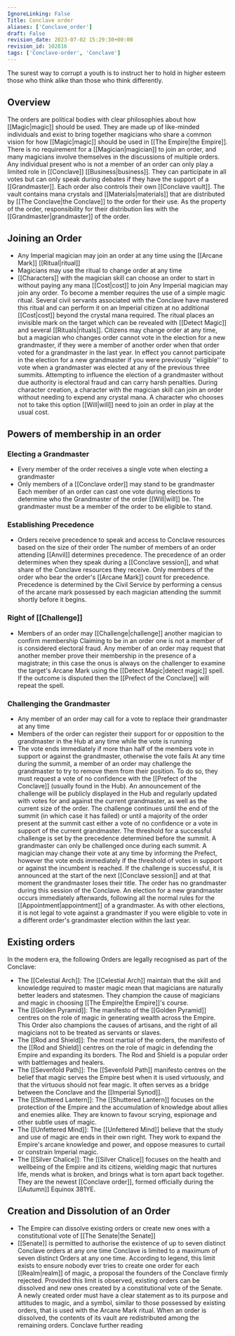 ```yaml
---
IgnoreLinking: False
Title: Conclave order
aliases: ['Conclave_order']
draft: False
revision_date: 2023-07-02 15:29:30+00:00
revision_id: 102816
tags: ['Conclave-order', 'Conclave']
---
```


The surest way to corrupt a youth is to instruct her to hold in higher esteem those who think alike than those who think differently.
## Overview
The orders are political bodies with clear philosophies about how [[Magic|magic]] should be used. They are made up of like-minded individuals and exist to bring together magicians who share a common vision for how [[Magic|magic]] should be used in [[The Empire|the Empire]]. There is no requirement for a [[Magician|magician]] to join an order, and many magicians involve themselves in the discussions of multiple orders. 
Any individual present who is not a member of an order can only play a limited role in [[Conclave]] [[Business|business]]. They can participate in all votes but can only speak during debates if they have the support of a [[Grandmaster]].
Each order also controls their own [[Conclave vault]]. The vault contains mana crystals and [[Materials|materials]] that are distributed by [[The Conclave|the Conclave]] to the order for their use. As the property of the order, responsibility for their distribution lies with the [[Grandmaster|grandmaster]] of the order.
## Joining an Order
* Any Imperial magician may join an order at any time using the [[Arcane Mark]] [[Ritual|ritual]]
* Magicians may use the ritual to change order at any time
* [[Characters]] with the magician skill can choose an order to start in without paying any mana [[Cost|cost]] to join
Any Imperial magician may join any order. To become a member requires the use of a simple magic ritual. Several civil servants associated with the Conclave have mastered this ritual and can perform it on an Imperial citizen at no additional [[Cost|cost]] beyond the crystal mana required. The ritual places an invisible mark on the target which can be revealed with [[Detect Magic]] and several [[Rituals|rituals]].
Citizens may change order at any time, but a magician who changes order cannot vote in the election for a new grandmaster, if they were a member of another order when that order voted for a grandmaster in the last year. In effect you cannot participate in the election for a new grandmaster if you were previously ''eligible'' to vote when a grandmaster was elected at any of the previous three summits. Attempting to influence the election of a grandmaster without due authority is electoral fraud and can carry harsh penalties.
During character creation, a character with the magician skill can join an order without needing to expend any crystal mana. A character who chooses not to take this option [[Will|will]] need to join an order in play at the usual cost.
## Powers of membership in an order
### Electing a Grandmaster
* Every member of the order receives a single vote when electing a grandmaster
* Only members of a [[Conclave order]] may stand to be grandmaster
Each member of an order can cast one vote during elections to determine who the Grandmaster of the order [[Will|will]] be. The grandmaster must be a member of the order to be eligible to stand.
### Establishing Precedence
* Orders receive precedence to speak and access to Conclave resources based on the size of their order
The number of members of an order attending [[Anvil]] determines precedence. The precedence of an order determines when they speak during a [[Conclave session]], and what share of the Conclave resources they receive. Only members of the order who bear the order's [[Arcane Mark]] count for precedence. Precedence is determined by the Civil Service by performing a census of the arcane mark possessed by each magician attending the summit shortly before it begins.
### Right of [[Challenge]]
* Members of an order may [[Challenge|challenge]] another magician to confirm membership
Claiming to be in an order one is not a member of is considered electoral fraud. Any member of an order may request that another member prove their membership in the presence of a magistrate; in this case the onus is always on the challenger to examine the target's Arcane Mark using the [[Detect Magic|detect magic]] spell. If the outcome is disputed then the [[Prefect of the Conclave]] will repeat the spell.
### Challenging the Grandmaster
* Any member of an order may call for a vote to replace their grandmaster at any time
* Members of the order can register their support for or opposition to the grandmaster in the Hub at any time while the vote is running
* The vote ends immediately if more than half of the members vote in support or against the grandmaster, otherwise the vote fails
At any time during the summit, a member of an order may challenge the grandmaster to try to remove them from their position. To do so, they must request a vote of no confidence with the [[Prefect of the Conclave]] (usually found in the Hub). An announcement of the challenge will be publicly displayed in the Hub and regularly updated with votes for and against the current grandmaster, as well as the current size of the order.
The challenge continues until the end of the summit (in which case it has failed) or until a majority of the order present at the summit cast either a vote of no confidence or a vote in support of the current grandmaster. The threshold for a successful challenge is set by the precedence determined before the summit. A grandmaster can only be challenged once during each summit. A magician may change their vote at any time by informing the Prefect, however the vote ends immediately if the threshold of votes in support or against the incumbent is reached.
If the challenge is successful, it is announced at the start of the next [[Conclave session]] and at that moment the grandmaster loses their title. The order has no grandmaster during this session of the Conclave.  An election for a new grandmaster occurs immediately afterwards, following all the normal rules for the [[Appointment|appointment]] of a grandmaster. 
As with other elections, it is not legal to vote against a grandmaster if you were eligible to vote in a different order's grandmaster election within the last year.
## Existing orders
In the modern era, the following Orders are legally recognised as part of the Conclave:
* The [[Celestial Arch]]: The [[Celestial Arch]] maintain that the skill and knowledge required to master magic mean that magicians are naturally better leaders and statesmen. They champion the cause of magicians and magic in choosing [[The Empire|the Empire]]'s course.
* The [[Golden Pyramid]]: The manifesto of the [[Golden Pyramid]] centres on the role of magic in generating wealth across the Empire. This Order also champions the causes of artisans, and the right of all magicians not to be treated as servants or slaves.
* The [[Rod and Shield]]: The most martial of the orders, the manifesto of the [[Rod and Shield]] centres on the role of magic in defending the Empire and expanding its borders. The Rod and Shield is a popular order with battlemages and healers.
* The [[Sevenfold Path]]: The [[Sevenfold Path]] manifesto centres on the belief that magic serves the Empire best when it is used virtuously, and that the virtuous should not fear magic. It often serves as a bridge between the Conclave and the [[Imperial Synod]].
* The [[Shuttered Lantern]]: The [[Shuttered Lantern]] focuses on the protection of the Empire and the accumulation of knowledge about allies and enemies alike. They are known to favour scrying, espionage and other subtle uses of magic.
* The [[Unfettered Mind]]: The [[Unfettered Mind]] believe that the study and use of magic are ends in their own right. They work to expand the Empire's arcane knowledge and power, and oppose measures to curtail or constrain Imperial magic.
* The [[Silver Chalice]]: The [[Silver Chalice]] focuses on the health and wellbeing of the Empire and its citizens, wielding magic that nurtures life, mends what is broken, and brings what is torn apart back together. They are the newest [[Conclave order]], formed officially during the [[Autumn]] Equinox 381YE.
## Creation and Dissolution of an Order
* The Empire can dissolve existing orders or create new ones with a constitutional vote of [[The Senate|the Senate]]
* [[Senate]] is permitted to authorise the existence of up to seven distinct Conclave orders at any one time
Conclave is limited to a maximum of seven distinct Orders at any one time. According to legend, this limit exists to ensure nobody ever tries to create one order for each [[Realm|realm]] of magic, a proposal the founders of the Conclave firmly rejected. Provided this limit is observed, existing orders can be dissolved and new ones created by a constitutional vote of the Senate.
A newly created order must have a clear statement as to its purpose and attitudes to magic, and a symbol, similar to those possessed by existing orders, that is used with the Arcane Mark ritual. When an order is dissolved, the contents of its vault are redistributed among the remaining orders.
Conclave further reading